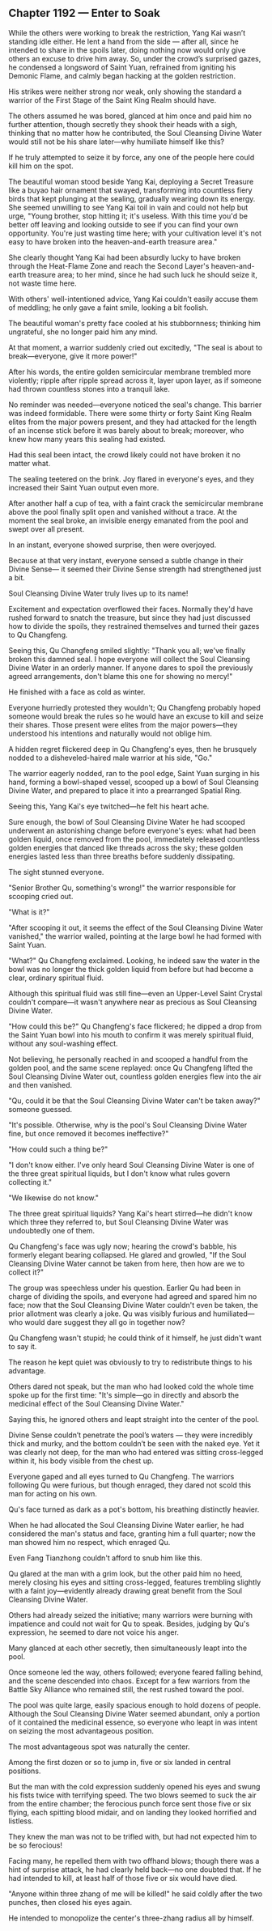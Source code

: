 ## Chapter 1192 — Enter to Soak

While the others were working to break the restriction, Yang Kai wasn’t standing idle either. He lent a hand from the side — after all, since he intended to share in the spoils later, doing nothing now would only give others an excuse to drive him away. So, under the crowd’s surprised gazes, he condensed a longsword of Saint Yuan, refrained from igniting his Demonic Flame, and calmly began hacking at the golden restriction.

His strikes were neither strong nor weak, only showing the standard a warrior of the First Stage of the Saint King Realm should have.

The others assumed he was bored, glanced at him once and paid him no further attention, though secretly they shook their heads with a sigh, thinking that no matter how he contributed, the Soul Cleansing Divine Water would still not be his share later—why humiliate himself like this?

If he truly attempted to seize it by force, any one of the people here could kill him on the spot.

The beautiful woman stood beside Yang Kai, deploying a Secret Treasure like a buyao hair ornament that swayed, transforming into countless fiery birds that kept plunging at the sealing, gradually wearing down its energy. She seemed unwilling to see Yang Kai toil in vain and could not help but urge, "Young brother, stop hitting it; it's useless. With this time you'd be better off leaving and looking outside to see if you can find your own opportunity. You're just wasting time here; with your cultivation level it's not easy to have broken into the heaven-and-earth treasure area."

She clearly thought Yang Kai had been absurdly lucky to have broken through the Heat-Flame Zone and reach the Second Layer's heaven-and-earth treasure area; to her mind, since he had such luck he should seize it, not waste time here.

With others' well-intentioned advice, Yang Kai couldn't easily accuse them of meddling; he only gave a faint smile, looking a bit foolish.

The beautiful woman's pretty face cooled at his stubbornness; thinking him ungrateful, she no longer paid him any mind.

At that moment, a warrior suddenly cried out excitedly, "The seal is about to break—everyone, give it more power!"

After his words, the entire golden semicircular membrane trembled more violently; ripple after ripple spread across it, layer upon layer, as if someone had thrown countless stones into a tranquil lake.

No reminder was needed—everyone noticed the seal's change. This barrier was indeed formidable. There were some thirty or forty Saint King Realm elites from the major powers present, and they had attacked for the length of an incense stick before it was barely about to break; moreover, who knew how many years this sealing had existed.

Had this seal been intact, the crowd likely could not have broken it no matter what.

The sealing teetered on the brink. Joy flared in everyone's eyes, and they increased their Saint Yuan output even more.

After another half a cup of tea, with a faint crack the semicircular membrane above the pool finally split open and vanished without a trace. At the moment the seal broke, an invisible energy emanated from the pool and swept over all present.

In an instant, everyone showed surprise, then were overjoyed.

Because at that very instant, everyone sensed a subtle change in their Divine Sense— it seemed their Divine Sense strength had strengthened just a bit.

Soul Cleansing Divine Water truly lives up to its name!

Excitement and expectation overflowed their faces. Normally they'd have rushed forward to snatch the treasure, but since they had just discussed how to divide the spoils, they restrained themselves and turned their gazes to Qu Changfeng.

Seeing this, Qu Changfeng smiled slightly: "Thank you all; we've finally broken this damned seal. I hope everyone will collect the Soul Cleansing Divine Water in an orderly manner. If anyone dares to spoil the previously agreed arrangements, don't blame this one for showing no mercy!"

He finished with a face as cold as winter.

Everyone hurriedly protested they wouldn't; Qu Changfeng probably hoped someone would break the rules so he would have an excuse to kill and seize their shares. Those present were elites from the major powers—they understood his intentions and naturally would not oblige him.

A hidden regret flickered deep in Qu Changfeng's eyes, then he brusquely nodded to a disheveled-haired male warrior at his side, "Go."

The warrior eagerly nodded, ran to the pool edge, Saint Yuan surging in his hand, forming a bowl-shaped vessel, scooped up a bowl of Soul Cleansing Divine Water, and prepared to place it into a prearranged Spatial Ring.

Seeing this, Yang Kai's eye twitched—he felt his heart ache.

Sure enough, the bowl of Soul Cleansing Divine Water he had scooped underwent an astonishing change before everyone's eyes: what had been golden liquid, once removed from the pool, immediately released countless golden energies that danced like threads across the sky; these golden energies lasted less than three breaths before suddenly dissipating.

The sight stunned everyone.

"Senior Brother Qu, something's wrong!" the warrior responsible for scooping cried out.

"What is it?"

"After scooping it out, it seems the effect of the Soul Cleansing Divine Water vanished," the warrior wailed, pointing at the large bowl he had formed with Saint Yuan.

"What?" Qu Changfeng exclaimed. Looking, he indeed saw the water in the bowl was no longer the thick golden liquid from before but had become a clear, ordinary spiritual fluid.

Although this spiritual fluid was still fine—even an Upper-Level Saint Crystal couldn't compare—it wasn't anywhere near as precious as Soul Cleansing Divine Water.

"How could this be?" Qu Changfeng's face flickered; he dipped a drop from the Saint Yuan bowl into his mouth to confirm it was merely spiritual fluid, without any soul-washing effect.

Not believing, he personally reached in and scooped a handful from the golden pool, and the same scene replayed: once Qu Changfeng lifted the Soul Cleansing Divine Water out, countless golden energies flew into the air and then vanished.

"Qu, could it be that the Soul Cleansing Divine Water can't be taken away?" someone guessed.

"It's possible. Otherwise, why is the pool's Soul Cleansing Divine Water fine, but once removed it becomes ineffective?"

"How could such a thing be?"

"I don't know either. I've only heard Soul Cleansing Divine Water is one of the three great spiritual liquids, but I don't know what rules govern collecting it."

"We likewise do not know."

The three great spiritual liquids? Yang Kai's heart stirred—he didn't know which three they referred to, but Soul Cleansing Divine Water was undoubtedly one of them.

Qu Changfeng's face was ugly now; hearing the crowd's babble, his formerly elegant bearing collapsed. He glared and growled, "If the Soul Cleansing Divine Water cannot be taken from here, then how are we to collect it?"

The group was speechless under his question. Earlier Qu had been in charge of dividing the spoils, and everyone had agreed and spared him no face; now that the Soul Cleansing Divine Water couldn't even be taken, the prior allotment was clearly a joke. Qu was visibly furious and humiliated—who would dare suggest they all go in together now?

Qu Changfeng wasn't stupid; he could think of it himself, he just didn't want to say it.

The reason he kept quiet was obviously to try to redistribute things to his advantage.

Others dared not speak, but the man who had looked cold the whole time spoke up for the first time: "It's simple—go in directly and absorb the medicinal effect of the Soul Cleansing Divine Water."

Saying this, he ignored others and leapt straight into the center of the pool.

Divine Sense couldn’t penetrate the pool’s waters — they were incredibly thick and murky, and the bottom couldn’t be seen with the naked eye. Yet it was clearly not deep, for the man who had entered was sitting cross-legged within it, his body visible from the chest up.

Everyone gaped and all eyes turned to Qu Changfeng. The warriors following Qu were furious, but though enraged, they dared not scold this man for acting on his own.

Qu's face turned as dark as a pot's bottom, his breathing distinctly heavier.

When he had allocated the Soul Cleansing Divine Water earlier, he had considered the man's status and face, granting him a full quarter; now the man showed him no respect, which enraged Qu.

Even Fang Tianzhong couldn't afford to snub him like this.

Qu glared at the man with a grim look, but the other paid him no heed, merely closing his eyes and sitting cross-legged, features trembling slightly with a faint joy—evidently already drawing great benefit from the Soul Cleansing Divine Water.

Others had already seized the initiative; many warriors were burning with impatience and could not wait for Qu to speak. Besides, judging by Qu's expression, he seemed to dare not voice his anger.

Many glanced at each other secretly, then simultaneously leapt into the pool.

Once someone led the way, others followed; everyone feared falling behind, and the scene descended into chaos. Except for a few warriors from the Battle Sky Alliance who remained still, the rest rushed toward the pool.

The pool was quite large, easily spacious enough to hold dozens of people. Although the Soul Cleansing Divine Water seemed abundant, only a portion of it contained the medicinal essence, so everyone who leapt in was intent on seizing the most advantageous position.

The most advantageous spot was naturally the center.

Among the first dozen or so to jump in, five or six landed in central positions.

But the man with the cold expression suddenly opened his eyes and swung his fists twice with terrifying speed. The two blows seemed to suck the air from the entire chamber; the ferocious punch force sent those five or six flying, each spitting blood midair, and on landing they looked horrified and listless.

They knew the man was not to be trifled with, but had not expected him to be so ferocious!

Facing many, he repelled them with two offhand blows; though there was a hint of surprise attack, he had clearly held back—no one doubted that. If he had intended to kill, at least half of those five or six would have died.

"Anyone within three zhang of me will be killed!" he said coldly after the two punches, then closed his eyes again.

He intended to monopolize the center's three-zhang radius all by himself.